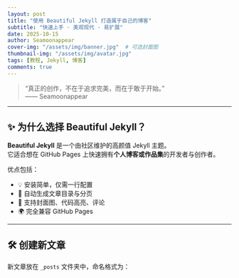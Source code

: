 ```yaml
---
layout: post
title: "使用 Beautiful Jekyll 打造属于自己的博客"
subtitle: "快速上手 · 美观现代 · 易扩展"
date: 2025-10-15
author: Seamoonappear
cover-img: "/assets/img/banner.jpg"  # 可选封面图
thumbnail-img: "/assets/img/avatar.jpg"
tags: [教程, Jekyll, 博客]
comments: true
---
```


> “真正的创作，不在于追求完美，而在于敢于开始。”  
> —— Seamoonappear

---

## ✨ 为什么选择 Beautiful Jekyll？

**Beautiful Jekyll** 是一个由社区维护的高颜值 Jekyll 主题。  
它适合想在 GitHub Pages 上快速拥有**个人博客或作品集**的开发者与创作者。

优点包括：

- 💡 安装简单，仅需一行配置
- 🧭 自动生成文章目录与分页
- 🎨 支持封面图、代码高亮、评论
- 🌍 完全兼容 GitHub Pages

---

## 🛠️ 创建新文章

新文章放在 `_posts` 文件夹中，命名格式为：
